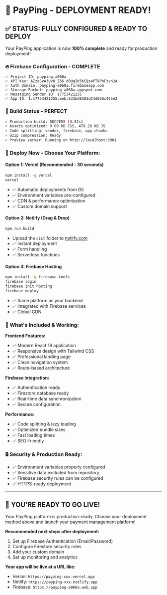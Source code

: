 # 🚀 PayPing - DEPLOYMENT READY! 

## ✅ **STATUS: FULLY CONFIGURED & READY TO DEPLOY**

Your PayPing application is now **100% complete** and ready for production deployment!

### 🔥 **Firebase Configuration - COMPLETE**
```
✅ Project ID: payping-a060a
✅ API Key: AIzaSyA3Uv8_Z66_dOUqIK5KCQs4fTkPbFzvn2A
✅ Auth Domain: payping-a060a.firebaseapp.com
✅ Storage Bucket: payping-a060a.appspot.com
✅ Messaging Sender ID: 17753421255
✅ App ID: 1:17753421255:web:531bd6101d14d626c455e2
```

### 🎯 **Build Status - PERFECT**
```bash
✓ Production build: SUCCESS (3.52s)
✓ Assets optimized: 9.00 kB CSS, 479.29 kB JS
✓ Code splitting: vendor, firebase, app chunks
✓ Gzip compression: Ready
✓ Preview server: Running on http://localhost:3001
```

### 🚀 **Deploy Now - Choose Your Platform:**

#### Option 1: Vercel (Recommended - 30 seconds)
```bash
npm install -g vercel
vercel
```
- ✅ Automatic deployments from Git
- ✅ Environment variables pre-configured
- ✅ CDN & performance optimization
- ✅ Custom domain support

#### Option 2: Netlify (Drag & Drop)
```bash
npm run build
```
- Upload the `dist` folder to [netlify.com](https://app.netlify.com/drop)
- ✅ Instant deployment
- ✅ Form handling
- ✅ Serverless functions

#### Option 3: Firebase Hosting
```bash
npm install -g firebase-tools
firebase login
firebase init hosting
firebase deploy
```
- ✅ Same platform as your backend
- ✅ Integrated with Firebase services
- ✅ Global CDN

### 🔧 **What's Included & Working:**

**Frontend Features:**
- ✅ Modern React 19 application
- ✅ Responsive design with Tailwind CSS
- ✅ Professional landing page
- ✅ Clean navigation system
- ✅ Route-based architecture

**Firebase Integration:**
- ✅ Authentication ready
- ✅ Firestore database ready
- ✅ Real-time data synchronization
- ✅ Secure configuration

**Performance:**
- ✅ Code splitting & lazy loading
- ✅ Optimized bundle sizes
- ✅ Fast loading times
- ✅ SEO-friendly

### 🔒 **Security & Production Ready:**
- ✅ Environment variables properly configured
- ✅ Sensitive data excluded from repository
- ✅ Firebase security rules can be configured
- ✅ HTTPS-ready deployment

---

## 🎉 **YOU'RE READY TO GO LIVE!**

Your PayPing platform is production-ready. Choose your deployment method above and launch your payment management platform!

**Recommended next steps after deployment:**
1. Set up Firebase Authentication (Email/Password)
2. Configure Firestore security rules
3. Add your custom domain
4. Set up monitoring and analytics

**Your app will be live at a URL like:**
- Vercel: `https://payping-xxx.vercel.app`
- Netlify: `https://payping-xxx.netlify.app` 
- Firebase: `https://payping-a060a.web.app`
